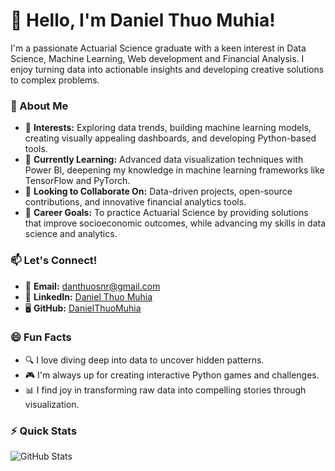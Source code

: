 
# 👋 Hello, I'm Daniel Thuo Muhia!

I'm a passionate Actuarial Science graduate with a keen interest in Data Science, Machine Learning, Web development and Financial Analysis. I enjoy turning data into actionable insights and developing creative solutions to complex problems.

### 🌟 About Me
- 👀 **Interests:** Exploring data trends, building machine learning models, creating visually appealing dashboards, and developing Python-based tools.
- 🌱 **Currently Learning:** Advanced data visualization techniques with Power BI, deepening my knowledge in machine learning frameworks like TensorFlow and PyTorch.
- 💼 **Looking to Collaborate On:** Data-driven projects, open-source contributions, and innovative financial analytics tools.
- 🎯 **Career Goals:** To practice Actuarial Science by providing solutions that improve socioeconomic outcomes, while advancing my skills in data science and analytics.

### 📫 Let's Connect!
- 📧 **Email:** [danthuosnr@gmail.com](mailto:danthuosnr@gmail.com)
- 💼 **LinkedIn:** [Daniel Thuo Muhia](https://www.linkedin.com/in/danielthuo/)
- 🖥️ **GitHub:** [DanielThuoMuhia](https://github.com/DanielThuoMuhia)

### 😄 Fun Facts
- 🔍 I love diving deep into data to uncover hidden patterns.
- 🎮 I'm always up for creating interactive Python games and challenges.
- 📊 I find joy in transforming raw data into compelling stories through visualization.

### ⚡ Quick Stats
![GitHub Stats](https://github-readme-stats.vercel.app/api?username=DanielThuoMuhia&show_icons=true&theme=radical)

<!---
DanielThuoMuhia/DanielThuoMuhia is a ✨ special ✨ repository because its `README.md` (this file) appears on your GitHub profile.
You can click the Preview link to take a look at your changes.
--->
```